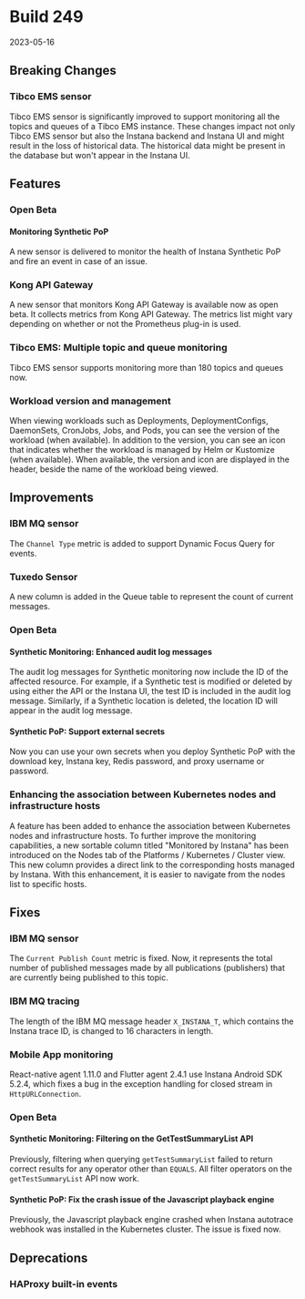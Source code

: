 # Build 249

2023-05-16

## Breaking Changes

### Tibco EMS sensor

Tibco EMS sensor is significantly improved to support monitoring all the topics and queues of a Tibco EMS instance. These changes impact not only Tibco EMS sensor but also the Instana backend and Instana UI and might result in the loss of historical data. The historical data might be present in the database but won't appear in the Instana UI.

## Features

### Open Beta 

#### Monitoring Synthetic PoP

A new sensor is delivered to monitor the health of Instana Synthetic PoP and fire an event in case of an issue.

### Kong API Gateway

A new sensor that monitors Kong API Gateway is available now as open beta. It collects metrics from Kong API Gateway. The metrics list might vary depending on whether or not the Prometheus plug-in is used.
  
### Tibco EMS: Multiple topic and queue monitoring

Tibco EMS sensor supports monitoring more than 180 topics and queues now.

### Workload version and management

When viewing workloads such as Deployments, DeploymentConfigs, DaemonSets, CronJobs, Jobs, and Pods, you can see the version of the workload (when available).  In addition to the version, you can see an icon that indicates whether the workload is managed by Helm or Kustomize (when available). When available, the version and icon are displayed in the header, beside the name of the workload being viewed.

## Improvements

### IBM MQ sensor

The `Channel Type` metric is added to support Dynamic Focus Query for events.

### Tuxedo Sensor

A new column is added in the Queue table to represent the count of current messages.

### Open Beta

#### Synthetic Monitoring: Enhanced audit log messages

The audit log messages for Synthetic monitoring now include the ID of the affected resource. For example, if a Synthetic test is modified or deleted by using either the API or the Instana UI, the test ID is included in the audit log message. Similarly, if a Synthetic location is deleted, the location ID will appear in the audit log message.

#### Synthetic PoP: Support external secrets

Now you can use your own secrets when you deploy Synthetic PoP with the download key, Instana key, Redis password, and proxy username or password.

### Enhancing the association between Kubernetes nodes and infrastructure hosts

A feature has been added to enhance the association between Kubernetes nodes and infrastructure hosts. To further improve the monitoring capabilities, a new sortable column titled "Monitored by Instana" has been introduced on the Nodes tab of the Platforms / Kubernetes / Cluster view. This new column provides a direct link to the corresponding hosts managed by Instana. With this enhancement, it is easier to navigate from the nodes list to specific hosts.

## Fixes

### IBM MQ sensor

The `Current Publish Count` metric is fixed. Now, it represents the total number of published messages made by all publications (publishers) that are currently being published to this topic.

### IBM MQ tracing

The length of the IBM MQ message header `X_INSTANA_T`, which contains the Instana trace ID, is changed to 16 characters in length.

### Mobile App monitoring

React-native agent 1.11.0 and Flutter agent 2.4.1 use Instana Android SDK 5.2.4, which fixes a bug in the exception handling for closed stream in `HttpURLConnection`.

### Open Beta

#### Synthetic Monitoring: Filtering on the GetTestSummaryList API

Previously, filtering when querying `getTestSummaryList` failed to return correct results for any operator other than `EQUALS`. All filter operators on the `getTestSummaryList` API now work.

#### Synthetic PoP: Fix the crash issue of the Javascript playback engine

Previously, the Javascript playback engine crashed when Instana autotrace webhook was installed in the Kubernetes cluster. The issue is fixed now.

## Deprecations

### HAProxy built-in events
